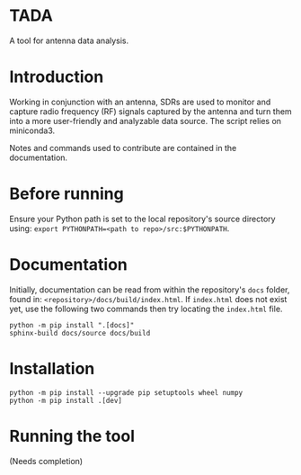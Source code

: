 # TADA
A tool for antenna data analysis.

# Introduction
Working in conjunction with an antenna, SDRs are used to monitor and capture radio frequency (RF) signals captured by the antenna and turn them into a more user-friendly and analyzable data source. The script relies on miniconda3.

Notes and commands used to contribute are contained in the documentation.

# Before running
Ensure your Python path is set to the local repository's source directory using:
`export PYTHONPATH=<path to repo>/src:$PYTHONPATH`.

# Documentation
Initially, documentation can be read from within the repository's `docs` folder,
found in: `<repository>/docs/build/index.html`. If `index.html` does not exist
yet, use the following two commands then try locating the `index.html` file.

```
python -m pip install ".[docs]" 
sphinx-build docs/source docs/build
```


# Installation
```
python -m pip install --upgrade pip setuptools wheel numpy
python -m pip install .[dev]
```

# Running the tool
(Needs completion)